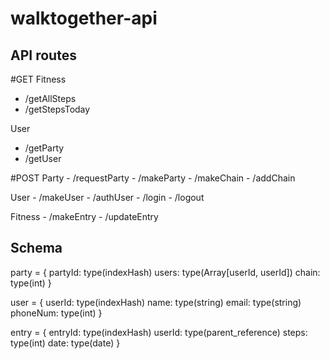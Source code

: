 # walktogether-api

## API routes
#GET
 Fitness
   - /getAllSteps
   - /getStepsToday
   
 User
   - /getParty
   - /getUser

#POST
  Party
    - /requestParty
    - /makeParty
    - /makeChain
    - /addChain
  
  User
    - /makeUser
    - /authUser
    - /login
    - /logout

  Fitness
    - /makeEntry
    - /updateEntry
    
## Schema

  party = {
    partyId: type(indexHash)
    users: type(Array[userId, userId])
    chain: type(int)
  }
  
  user = {
    userId: type(indexHash)
    name: type(string)
    email: type(string)
    phoneNum: type(int)
  }
  
  entry = {
    entryId: type(indexHash)
    userId: type(parent_reference)
    steps: type(int)
    date: type(date)
  }
